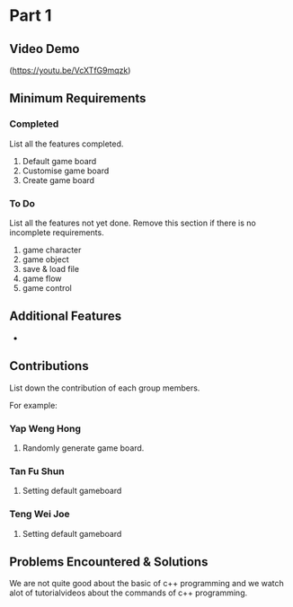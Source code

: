 # Part 1

## Video Demo

(https://youtu.be/VcXTfG9mqzk)

## Minimum Requirements

### Completed

List all the features completed.

1. Default game board
2. Customise game board
3. Create game board

### To Do

List all the features not yet done. Remove this section if there is no incomplete requirements.

1. game character
2. game object
3. save & load file
4. game flow
5. game control

## Additional Features

-

## Contributions

List down the contribution of each group members.

For example:

### Yap Weng Hong

1. Randomly generate game board.


### Tan Fu Shun

1. Setting default gameboard


### Teng Wei Joe

1. Setting default gameboard


## Problems Encountered & Solutions

We are not quite good about the basic of c++ programming and we watch alot of tutorialvideos about the commands of c++ programming.